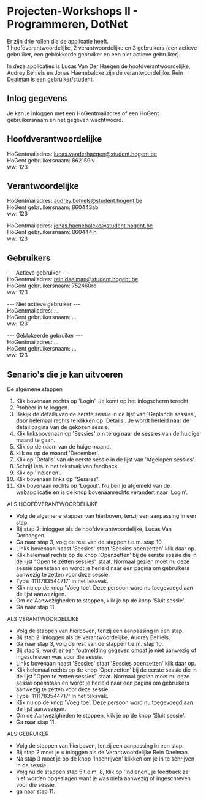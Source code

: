 # Projecten-Workshops II - Programmeren, DotNet

Er zijn drie rollen die de applicatie heeft.\
1 hoofdverantwoordelijke, 2 verantwoordelijke en 3 gebruikers
(een actieve gebruiker, een geblokkerde gebruiker en een niet actieve gebruiker).

In deze applicaties is Lucas Van Der Haegen de hoofdverantwoordelijke,
Audrey Behiels en Jonas Haenebalcke zijn de verantwoordelijke.
Rein Dealman is een gebruiker/student.


## Inlog gegevens
Je kan je inloggen met een HoGentmailadres of een HoGent gebruikersnaam en het gegeven wachtwoord.

## Hoofdverantwoordelijke
  HoGentmailadres: lucas.vanderhaegen@student.hogent.be\
  HoGent gebruikersnaam: 862159lv\
  ww: 123


## Verantwoordelijke
  HoGentmailadres: audrey.behiels@student.hogent.be\
  HoGent gebruikersnaam: 860443ab\
  ww: 123

  HoGentmailadres: jonas.haenebalcke@student.hogent.be\
  HoGent gebruikersnaam: 860444jh\
  ww: 123

## Gebruikers
--- Actieve gebruiker ---\
  HoGentmailadres: rein.daelman@student.hogent.be\
  HoGent gebruikersnaam: 752460rd\
  ww: 123

 --- Niet actieve gebruiker ---\
  HoGentmailadres: ...\
  HoGent gebruikersnaam: ... \
  ww: 123

 --- Geblokeerde gebruiker ---\
  HoGentmailadres: ...  \
  HoGent gebruikersnaam: ...\
  ww: 123


## Senario's die je kan uitvoeren

De algemene stappen
1. Klik bovenaan rechts op 'Login'. Je komt op het inlogscherm terecht
2. Probeer in te loggen.
3. Bekijk de details van de eerste sessie in de lijst van 'Geplande sessies', 
   door helemaal rechts te klikken op 'Details'. Je wordt herleid naar de detail pagina van de gekozen sessie.
4. Klik linksbovenaan op 'Sessies' om terug naar de sessies van de huidige maand te gaan.
5. Klik op de naam van de huige maand.
6. klik nu op de maand 'December'.
7. Klik op 'Details' van de eerste sessie in de lijst van 'Afgelopen sessies'.
8. Schrijf iets in het tekstvak van feedback.
9. Klik op 'Indienen'.
10. Klik bovenaan links op "Sessies".
11. Klik bovenaan rechts op 'Logout'. Nu ben je afgemeld van de webapplicatie en is de knop bovenaanrechts verandert naar 'Login'.


ALS HOOFDVERANTWOORDELIJKE
- Volg de algemene stappen van hierboven, tenzij een aanpassing in een stap. 
- Bij stap 2: inloggen als de hoofdverantwoordelijke, Lucas Van Derhaegen.
- Ga naar stap 3, volg de rest van de stappen t.e.m. stap 10.
- Links bovenaan naast 'Sessies' staat 'Sessies openzetten' klik daar op.
- Klik helemaal rechts op de knop 'Openzetten' bij de eerste sessie die in de lijst "Open te zetten sessies" staat.
     Normaal gezien moet nu deze sessie openstaan en wordt je herleid naar een pagina om gebruikers aanwezig te zetten voor deze sessie.
- Type '1111783544717' in het teksvak.
- Klik nu op de knop 'Voeg toe'. Deze persoon word nu toegevoegd aan de lijst aanwezigen.
- Om de Aanwezigheden te stoppen, klik je op de knop 'Sluit sessie'.
- Ga naar stap 11.

ALS VERANTWOORDELIJKE
- Volg de stappen van hierboven, tenzij een aanpassing in een stap.
- Bij stap 2: inloggen als de verantwoordelijke, Audrey Behiels.
- Ga naar stap 3, volg de rest van de stappen t.e.m. stap 10.
- Bij stap 9, wordt er een foutmelding gegeven omdat je niet aanwezig of ingeschreven was voor die sessie.
- Links bovenaan naast 'Sessies' staat 'Sessies openzetten' klik daar op.
- Klik helemaal rechts op de knop 'Openzetten' bij de eerste sessie die in de lijst "Open te zetten sessies" staat.
     Normaal gezien moet nu deze sessie openstaan en wordt je herleid naar een pagina om gebruikers aanwezig te zetten voor deze sessie.
- Type '1111783544717' in het teksvak.
- Klik nu op de knop 'Voeg toe'. Deze persoon word nu toegevoegd aan de lijst aanwezigen.
- Om de Aanwezigheden te stoppen, klik je op de knop 'Sluit sessie'.
- Ga naar stap 11.


ALS GEBRUIKER
- Volg de stappen van hierboven, tenzij een aanpassing in een stap. 
- Bij stap 2 moet je u inloggen als de Verantwoordelijke Rein Daelman.
- Na stap 3 moet je op de knop 'Inschrijven' klikken om je in te schrijven in de sessie.
- Volg nu de stappen stap 5 t.e.m. 8, klik op 'Indienen', 
  je feedback zal niet worden opgeslagen want je was nieta aanwezig of ingeschreven voor die sessie.
- ga naar stap 11.



